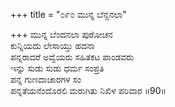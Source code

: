 +++
title = "೦೯೦ ಮುನ್ನ ಬೆನ್ದನಲಾ"

+++
ಮುನ್ನ ಬೆಂದನಲಾ ಪುರೋಚನ  
ಕುನ್ನಿಯದು ಲೇಸಾಯ್ತು ಹದನಾ  
ಪನ್ನರಾದರೆ ಅವ್ವೆಯರು ಸಹಿತಕಟ ಪಾಂಡವರು   
ಇನ್ನು ಸುಡು ಸುಡು ಧರ್ಮ ಸಂಪ್ರತಿ  
ಪನ್ನ ಗುಣದಾಚಾರಗಳ ಸಂ  
ಪನ್ನತೆಯನೆಂದೊರಲಿ ಮರುಗಿತು ನಿಖಿಳ ಪರಿವಾರ     ॥90॥